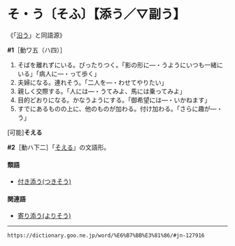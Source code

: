 # そ・う〔そふ〕【添う／▽副う】

《「[沿う](https://dictionary.goo.ne.jp/word/%E6%B2%BF%E3%81%86/#jn-127914)」と同語源》

**\#1**［動ワ五（ハ四）］
1. そばを離れずにいる。ぴったりつく。「影の形に―・うようにいつも一緒にいる」「病人に―・って歩く」
2. 夫婦になる。連れそう。「二人を―・わせてやりたい」
3. 親しく交際する。「人には―・うてみよ、馬には乗ってみよ」
4. 目的どおりになる。かなうようにする。「御希望には―・いかねます」
5. すでにあるものの上に、他のものが加わる。付け加わる。「さらに趣が―・う」
    

\[可能\]**そえる**

**\#2**［動ハ下二］「[そえる](https://dictionary.goo.ne.jp/word/%E6%B7%BB%E3%81%88%E3%82%8B/#jn-129698)」の文語形。

#### 類語

-   [付き添う(つきそう)](https://dictionary.goo.ne.jp/word/%E4%BB%98%E6%B7%BB%E3%81%86/#jn-146836)

#### 関連語

-   [寄り添う(よりそう)](https://dictionary.goo.ne.jp/word/%E5%AF%84%E6%B7%BB%E3%81%86/#jn-228526)

---
`https://dictionary.goo.ne.jp/word/%E6%B7%BB%E3%81%86/#jn-127916`
